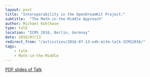 ```yaml
---
layout: post
title: "Interoperability in the OpenDreamKit Project:"
subtitle:  "The Math-in-the-Middle Approach"
author: Michael Kohlhase
type: talk
location: "ICMS 2016, Berlin, Germnay"
date: 2016/07/13
redirect_from: "/activities/2016-07-13-odk-mitm-talk-ICMS2016/"
tags:
    - talk
    - Math-in-the-Middle
---
```


[PDF slides of Talk](https://gl.mathhub.info/MiKoMH/talks/blob/master/source/ODK/talks/icms16.pdf)
